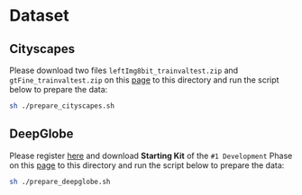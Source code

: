 # Dataset
## Cityscapes
Please download two files `leftImg8bit_trainvaltest.zip` and `gtFine_trainvaltest.zip` on this [page](https://www.cityscapes-dataset.com/downloads/) to this directory and run the script below to prepare the data:
```bash
sh ./prepare_cityscapes.sh
```

## DeepGlobe
Please register [here](https://competitions.codalab.org/competitions/18468) and download **Starting Kit** of the `#1 Development` Phase on this [page](https://competitions.codalab.org/competitions/18468#participate-get_starting_kit) to this directory and run the script below to prepare the data:
```bash
sh ./prepare_deepglobe.sh
```